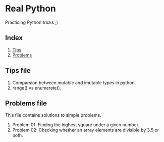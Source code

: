 # Real Python
Practicing Python tricks ;)
## Index
1. [Tips](#tips_file)
2. [Problems](#problems-file)
## Tips file
1. Comparsion between mutable and imutable types in python.
2. range() vs enumerate().
## Problems file
This file contains solutions to simple problems.
1. Problem 01: Finding the highest square under a given number.
2. Problem 02: Checking whether an array elements are divisible by 3,5 or both.
